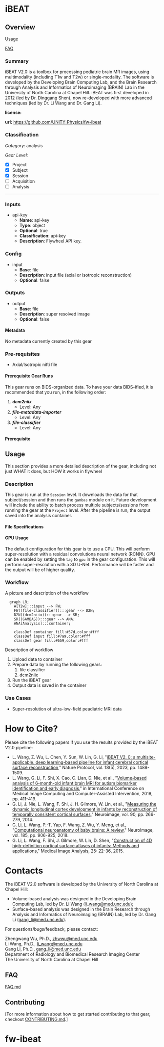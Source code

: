 # iBEAT
### 

## Overview

[Usage](#usage)

[FAQ](#faq)

### Summary
iBEAT V2.0 is a toolbox for processing pediatric brain MR images, using multimodality (including T1w and T2w) or single-modality. The software is developed by the Developing Brain Computing Lab, and the Brain Research through Analysis and Informatics of Neuroimaging (BRAIN) Lab in the University of North Carolina at Chapel Hill. iBEAT was first developed in 2012 (led by Dr. Dinggang Shen), now re-developed with more advanced techniques (led by Dr. Li Wang and Dr. Gang Li). 


**license:**


**url:** <https://github.com/UNITY-Physics/fw-ibeat>


### Classification

*Category:* analysis

*Gear Level:*


* [x] Project
* [x] Subject
* [x] Session
* [ ] Acquisition
* [ ] Analysis

----

### Inputs

* api-key
  * **Name**: api-key
  * **Type**: object
  * **Optional**: true
  * **Classification**: api-key
  * **Description**: Flywheel API key.

### Config

* input
  * **Base**: file
  * **Description**: input file (axial or isotropic reconstruction)
  * **Optional**: false

### Outputs
* output
  * **Base**: file
  * **Description**: super resolved image
  * **Optional**: false


#### Metadata

No metadata currently created by this gear

### Pre-requisites

- Axial/Isotropic nifti file

#### Prerequisite Gear Runs

This gear runs on BIDS-organized data. To have your data BIDS-ified, it is recommended
that you run, in the following order:

1. ***dcm2niix***
    * Level: Any
2. ***file-metadata-importer***
    * Level: Any
3. ***file-classifier***
    * Level: Any

#### Prerequisite

## Usage

This section provides a more detailed description of the gear, including not just WHAT
it does, but HOW it works in flywheel

### Description

This gear is run at the `Session` level. It downloads the data for that subject/session and then runs the `gambas` module on it. Future development will include the ability to batch process multiple subjects/sessions from running the gear at the `Project` level.
After the pipeline is run, the output saved into the analysis
container.


#### File Specifications


#### GPU Usage
The default configuration for this gear is to use a CPU. This will perform super-resolution with a residual convolutiona neural network (RCNN). GPU can be enabled by setting the `tag` to `gpu` in the gear configuration. This will perform super-resolution with a 3D U-Net. Performance will be faster and the output will be of higher quality. 


### Workflow

A picture and description of the workflow

```mermaid
  graph LR;
    A[T2w]:::input --> FW;
    FW((file-classifier)):::gear --> D2N;
    D2N((dcm2niix)):::gear --> SR;
    SR((GAMBAS)):::gear --> ANA;
    ANA[Analysis]:::container;
    
    classDef container fill:#57d,color:#fff
    classDef input fill:#7a9,color:#fff
    classDef gear fill:#659,color:#fff
```

Description of workflow

1. Upload data to container
2. Prepare data by running the following gears:
   1. file classifier
   2. dcm2niix
3. Run the iBEAT gear
4. Output data is saved in the container

### Use Cases
- Super-resolution of ultra-low-field peadiatric MRI data

# How to Cite?
Please cite the following papers if you use the results provided by the iBEAT V2.0 pipeline:
* L. Wang, Z. Wu, L. Chen, Y. Sun, W. Lin, G. Li, "[iBEAT V2. 0: a multisite-applicable, deep learning-based pipeline for infant cerebral cortical surface reconstruction](10.1038/s41596-023-00806-x)," Nature Protocol, vol. 18(5), 2023, pp. 1488-1509. 
* L. Wang, G. Li, F. Shi, X. Cao, C. Lian, D. Nie, et al., "[Volume-based analysis of 6-month-old infant brain MRI for autism biomarker identification and early diagnosis](https://pubmed.ncbi.nlm.nih.gov/30430147/)," in International Conference on Medical Image Computing and Computer-Assisted Intervention, 2018, pp. 411-419.
* G. Li, J. Nie, L. Wang, F. Shi, J. H. Gilmore, W. Lin, et al., "[Measuring the dynamic longitudinal cortex development in infants by reconstruction of temporally consistent cortical surfaces](https://pubmed.ncbi.nlm.nih.gov/24374075/)," Neuroimage, vol. 90, pp. 266-279, 2014.
* G. Li, L. Wang, P.-T. Yap, F. Wang, Z. Wu, Y. Meng, et al., "[Computational neuroanatomy of baby brains: A review](https://pubmed.ncbi.nlm.nih.gov/29574033/)," NeuroImage, vol. 185, pp. 906-925, 2018.
* G. Li, L. Wang, F. Shi, J. Gilmore, W. Lin, D. Shen, "[Construction of 4D high-definition cortical surface atlases of infants: Methods and applications](https://pubmed.ncbi.nlm.nih.gov/25980388/)," Medical Image Analysis, 25: 22-36, 2015.

# Contacts
The iBEAT V2.0 software is developed by the University of North Carolina at Chapel Hill:
* Volume-based analysis was designed in the Developing Brain Computing Lab, led by Dr. Li Wang (li_wang@med.unc.edu);
* Surface-based analysis was designed in the Brain Research through Analysis and Informatics of Neuroimaging (BRAIN) Lab, led by Dr. Gang Li (gang_li@med.unc.edu).

For questions/bugs/feedback, please contact:

Zhengwang Wu, Ph.D.,  zhwwu@med.unc.edu\
Li Wang, Ph.D.,  li_wang@med.unc.edu\
Gang Li, Ph.D.,  gang_li@med.unc.edu\
Department of Radiology and Biomedical Research Imaging Center\
The University of North Carolina at Chapel Hill

## FAQ

[FAQ.md](FAQ.md)

## Contributing

[For more information about how to get started contributing to that gear,
checkout [CONTRIBUTING.md](CONTRIBUTING.md).]
# fw-ibeat
